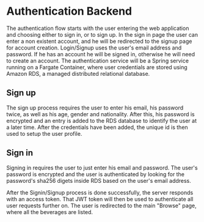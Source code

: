 # Authentication Backend

The authentication flow starts with the user entering the web application and choosing either to sign in, or to sign up. In the sign in page the user can enter a non existent account, and he will be redirected to the signup page for account creation. Login/Signup uses the user's email address and password. If he has an account he will be signed in, otherwise he will need to create an account.
The authentication service will be a Spring service running on a Fargate Container, where user credentials are stored using Amazon RDS, a managed distributed relational database.

## Sign up

The sign up process requires the user to enter his email, his password twice, as well as his age, gender and nationality. After this, his password is encrypted and an entry is added to the RDS database to identify the user at a later time. After the credentials have been added, the unique id is then used to setup the user profile.

## Sign in

Signing in requires the user to just enter his email and password. The user's password is encrypted and the user is authenticated by looking for the password's sha256 digets inside RDS based on the user's email address.

After the Signin/Signup process is done successfully, the server responds with an access token. That JWT token will then be used to authenticate all user requests further on. The user is redirected to the main "Browse" page, where all the beverages are listed.
